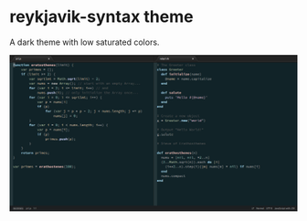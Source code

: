 # reykjavik-syntax theme

A dark theme with low saturated colors.

![Screenshot ](https://github.com/mswift42/reykjavik-syntax/raw/master/tc1atomreykjavik.png)
